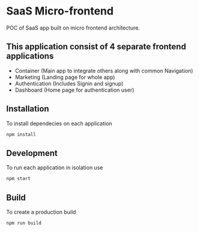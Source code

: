 # SaaS Micro-frontend

POC of SaaS app built on micro frontend architecture.

## This application consist of 4 separate frontend applications

- Container (Main app to integrate others along with common Navigation)
- Marketing (Landing page for whole app)
- Authentication (Includes Signin and signup)
- Dashboard (Home page for authentication user)

## Installation

To install dependecies on each application

```bash
npm install
```

## Development

To run each application in isolation use

```bash
npm start
```

## Build

To create a production build

```bash
npm run build
```
